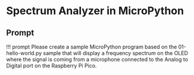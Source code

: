 # Spectrum Analyzer in MicroPython

## Prompt

!!! prompt
    Please create a sample MicroPython program based on the 01-hello-world.py sample that will display a frequency spectrum on the OLED where the signal is coming from a microphone connected to the Analog to Digital port on the Raspberry Pi Pico.

